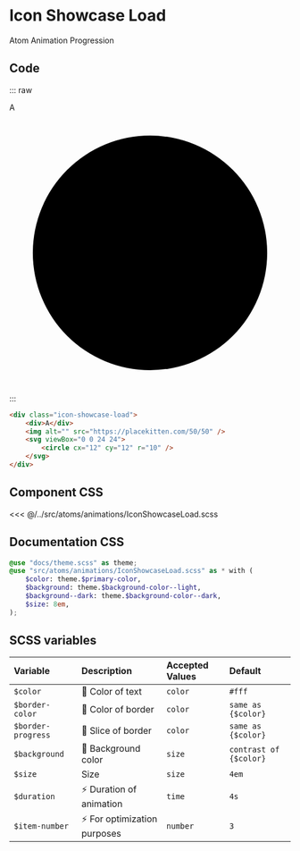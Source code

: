 # Icon Showcase Load
<Badge type="tip">Atom</Badge> <Badge type="info">Animation</Badge> <Badge type="info">Progression</Badge>

## Code

::: raw
<div class="dev-section">
    <div class="icon-showcase-load">
        <div>A</div>
        <img alt="" src="https://placekitten.com/50/50" />
        <svg viewBox="0 0 24 24">
            <circle cx="12" cy="12" r="10" />
        </svg>
    </div>
</div>
:::

```html
<div class="icon-showcase-load">
    <div>A</div>
    <img alt="" src="https://placekitten.com/50/50" />
    <svg viewBox="0 0 24 24">
        <circle cx="12" cy="12" r="10" />
    </svg>
</div>
```


## Component CSS

<<< @/../src/atoms/animations/IconShowcaseLoad.scss

## Documentation CSS

```scss
@use "docs/theme.scss" as theme;
@use "src/atoms/animations/IconShowcaseLoad.scss" as * with (
    $color: theme.$primary-color,
    $background: theme.$background-color--light,
    $background--dark: theme.$background-color--dark,
    $size: 8em,
);
```

## SCSS variables

| Variable           | Description                                     | Accepted Values | Default                |
|:-------------------|:------------------------------------------------|:----------------|:-----------------------|
| `$color`           | :first_quarter_moon_with_face: Color of text    | `color`         | `#fff`                 |
| `$border-color`    | :first_quarter_moon_with_face: Color of border  | `color`         | `same as {$color}`     |
| `$border-progress` | :first_quarter_moon_with_face: Slice of border  | `color`         | `same as {$color}`     |
| `$background`      | :first_quarter_moon_with_face: Background color | `size`          | `contrast of {$color}` |
| `$size`            | Size                                            | `size`          | `4em`                  |
| `$duration`        | :zap: Duration of animation                     | `time`          | `4s`                   |
| `$item-number`     | :zap: For optimization purposes                 | `number`        | `3`                    |


<style lang="scss">
@use "docs/theme.scss" as theme;
@use "src/atoms/animations/IconShowcaseLoad.scss" as * with (
    $color: theme.$primary-color,
    $background: theme.$background-color--light,
    $background--dark: theme.$background-color--dark,
    $size: 8em,
);
</style>